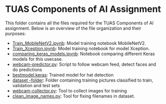 # TUAS Components of AI Assignment

This folder contains all the files required for the TUAS Components of AI assignment. Below is an overview of the file organization and their purposes:

* [Train_MobileNetV2.ipynb](Train_MobileNetV2.ipynb): Model training notebook MobileNetV2.
* [Train_Xception.ipynb](Train_Xception.ipynb): Model training notebook for model Xception.
* [comparing_keras_models.ipynb](comparing_keras_models.ipynb): Notebook comparing different Keras models for this usecase.
* [webcam-predictor.py](webcam-predictor.py): Script to follow webcam feed, detect faces and do predictions
* [bestmodel.keras](bestmodel.keras): Trained model for hat detection
* [dataset -folder](./dataset/): Folder containing training pictures classified to train, validation and test sets
* [webcam-collector.py](webcam-collector.py): Tool to collect images for training
* [clean_image_names.py](clean_image_names.py): Tool for fixing filenames in dataset.
